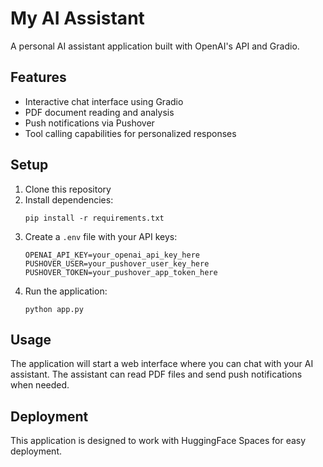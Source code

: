 # My AI Assistant

A personal AI assistant application built with OpenAI's API and Gradio.

## Features

- Interactive chat interface using Gradio
- PDF document reading and analysis
- Push notifications via Pushover
- Tool calling capabilities for personalized responses

## Setup

1. Clone this repository
2. Install dependencies:
   ```
   pip install -r requirements.txt
   ```
3. Create a `.env` file with your API keys:
   ```
   OPENAI_API_KEY=your_openai_api_key_here
   PUSHOVER_USER=your_pushover_user_key_here
   PUSHOVER_TOKEN=your_pushover_app_token_here
   ```
4. Run the application:
   ```
   python app.py
   ```

## Usage

The application will start a web interface where you can chat with your AI assistant. The assistant can read PDF files and send push notifications when needed.

## Deployment

This application is designed to work with HuggingFace Spaces for easy deployment.